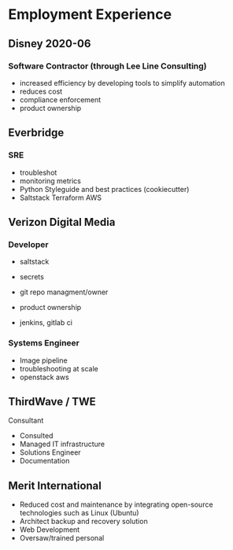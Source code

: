 
# Employment Experience
## Disney 2020-06
### Software Contractor (through Lee Line Consulting)
* increased efficiency by developing tools to simplify automation
* reduces cost
* compliance enforcement
* product ownership

## Everbridge
### SRE
* troubleshot
* monitoring metrics
* Python Styleguide and best practices (cookiecutter)
* Saltstack Terraform AWS

## Verizon Digital Media
### Developer
* saltstack
* secrets
* git repo managment/owner
* product ownership

* jenkins, gitlab ci

### Systems Engineer
* Image pipeline
* troubleshooting at scale
* openstack aws

## ThirdWave / TWE
Consultant
* Consulted
* Managed IT infrastructure
* Solutions Engineer
* Documentation

## Merit International

* Reduced cost and maintenance by  integrating open-source technologies such as Linux (Ubuntu)
* Architect backup and recovery solution
* Web Development
* Oversaw/trained personal

<!--stackedit_data:
eyJoaXN0b3J5IjpbLTE5OTE5OTA3MzQsMjA1MjAzNzQ4OCw3Nj
A2NzM3NzgsLTYxNzYwNTEwOCwtMTM0Nzg4ODIyNCwxODg4MDAz
NTMzLDEzMDIzNjM4ODNdfQ==
-->